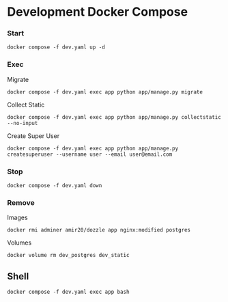 # Development Docker Compose

### Start

```shell
docker compose -f dev.yaml up -d
```

### Exec

Migrate

```shell
docker compose -f dev.yaml exec app python app/manage.py migrate
```

Collect Static

```shell
docker compose -f dev.yaml exec app python app/manage.py collectstatic --no-input
```

Create Super User

```shell
docker compose -f dev.yaml exec app python app/manage.py createsuperuser --username user --email user@email.com
```

### Stop

```shell
docker compose -f dev.yaml down
```

### Remove

Images

```shell
docker rmi adminer amir20/dozzle app nginx:modified postgres
```

Volumes

```shell
docker volume rm dev_postgres dev_static
```

## Shell

```shell
docker compose -f dev.yaml exec app bash
```
